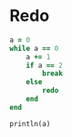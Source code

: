 # Redo

```ruby
a = 0
while a == 0
    a += 1
    if a == 2
        break
    else
        redo
    end
end

println(a)
```